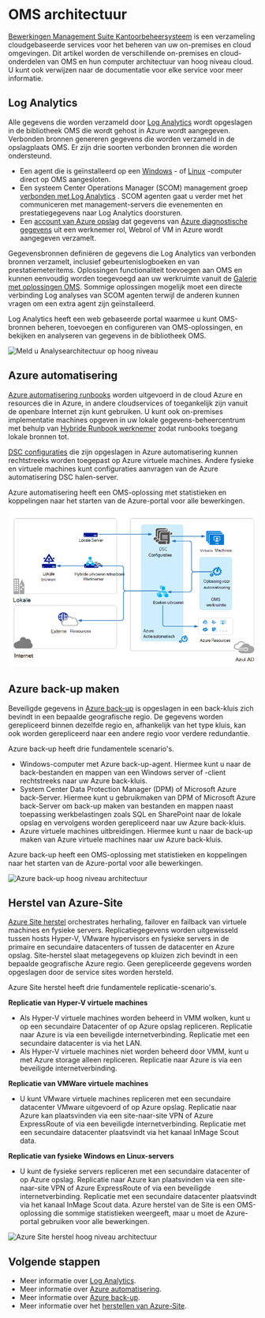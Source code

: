 <properties 
   pageTitle="Bewerkingen Management Suite Kantoorbeheersysteem architectuur | Microsoft Azure"
   description="Microsoft bewerkingen Management Suite Kantoorbeheersysteem is Microsofts cloudgebaseerde IT-oplossing waarmee u beheren kunt en beveiligen van uw on-premises en cloud infrastructuur.  In dit artikel worden de verschillende services van opgenomen in OMS geïdentificeerd en bevat koppelingen naar hun gedetailleerde inhoud."
   services="operations-management-suite"
   documentationCenter=""
   authors="bwren"
   manager="jwhit"
   editor="tysonn" />
<tags 
   ms.service="operations-management-suite"
   ms.devlang="na"
   ms.topic="get-started-article"
   ms.tgt_pltfrm="na"
   ms.workload="infrastructure-services"
   ms.date="10/27/2016"
   ms.author="bwren" />

# <a name="oms-architecture"></a>OMS architectuur

[Bewerkingen Management Suite Kantoorbeheersysteem](https://azure.microsoft.com/documentation/services/operations-management-suite/) is een verzameling cloudgebaseerde services voor het beheren van uw on-premises en cloud omgevingen.  Dit artikel worden de verschillende on-premises en cloud-onderdelen van OMS en hun computer architectuur van hoog niveau cloud.  U kunt ook verwijzen naar de documentatie voor elke service voor meer informatie.

## <a name="log-analytics"></a>Log Analytics

Alle gegevens die worden verzameld door [Log Analytics](https://azure.microsoft.com/documentation/services/log-analytics/) wordt opgeslagen in de bibliotheek OMS die wordt gehost in Azure wordt aangegeven.  Verbonden bronnen genereren gegevens die worden verzameld in de opslagplaats OMS.  Er zijn drie soorten verbonden bronnen die worden ondersteund.

- Een agent die is geïnstalleerd op een [Windows](../log-analytics/log-analytics-windows-agents.md) - of [Linux](../log-analytics/log-analytics-linux-agents.md) -computer direct op OMS aangesloten.
- Een systeem Center Operations Manager (SCOM) management groep [verbonden met Log Analytics](../log-analytics/log-analytics-om-agents.md) .  SCOM agenten gaat u verder met het communiceren met management-servers die evenementen en prestatiegegevens naar Log Analytics doorsturen.
- Een [account van Azure opslag](../log-analytics/log-analytics-azure-storage.md) dat gegevens van [Azure diagnostische gegevens](../cloud-services/cloud-services-dotnet-diagnostics.md) uit een werknemer rol, Webrol of VM in Azure wordt aangegeven verzamelt.

Gegevensbronnen definiëren de gegevens die Log Analytics van verbonden bronnen verzamelt, inclusief gebeurtenislogboeken en van prestatiemeteritems.  Oplossingen functionaliteit toevoegen aan OMS en kunnen eenvoudig worden toegevoegd aan uw werkruimte vanuit de [Galerie met oplossingen OMS](../log-analytics/log-analytics-add-solutions.md).  Sommige oplossingen mogelijk moet een directe verbinding Log analyses van SCOM agenten terwijl de anderen kunnen vragen om een extra agent zijn geïnstalleerd.

Log Analytics heeft een web gebaseerde portal waarmee u kunt OMS-bronnen beheren, toevoegen en configureren van OMS-oplossingen, en bekijken en analyseren van gegevens in de bibliotheek OMS.

![Meld u Analysearchitectuur op hoog niveau](media/operations-management-suite-architecture/log-analytics.png)


## <a name="azure-automation"></a>Azure automatisering

[Azure automatisering runbooks](http://azure.microsoft.com/documentation/services/automation) worden uitgevoerd in de cloud Azure en resources die in Azure, in andere cloudservices of toegankelijk zijn vanuit de openbare Internet zijn kunt gebruiken.  U kunt ook on-premises implementatie machines opgeven in uw lokale gegevens-beheercentrum met behulp van [Hybride Runbook werknemer](../automation/automation-hybrid-runbook-worker.md) zodat runbooks toegang lokale bronnen tot.

[DSC configuraties](../automation/automation-dsc-overview.md) die zijn opgeslagen in Azure automatisering kunnen rechtstreeks worden toegepast op Azure virtuele machines.  Andere fysieke en virtuele machines kunt configuraties aanvragen van de Azure automatisering DSC halen-server.

Azure automatisering heeft een OMS-oplossing met statistieken en koppelingen naar het starten van de Azure-portal voor alle bewerkingen.

![Azure automatisering hoog niveau architectuur](media/operations-management-suite-architecture/automation.png)

## <a name="azure-backup"></a>Azure back-up maken

Beveiligde gegevens in [Azure back-up](http://azure.microsoft.com/documentation/services/backup) is opgeslagen in een back-kluis zich bevindt in een bepaalde geografische regio.  De gegevens worden gerepliceerd binnen dezelfde regio en, afhankelijk van het type kluis, kan ook worden gerepliceerd naar een andere regio voor verdere redundantie.

Azure back-up heeft drie fundamentele scenario's.

- Windows-computer met Azure back-up-agent.  Hiermee kunt u naar de back-bestanden en mappen van een Windows server of -client rechtstreeks naar uw Azure back-kluis.  
- System Center Data Protection Manager (DPM) of Microsoft Azure back-Server. Hiermee kunt u gebruikmaken van DPM of Microsoft Azure back-Server om back-up maken van bestanden en mappen naast toepassing werkbelastingen zoals SQL en SharePoint naar de lokale opslag en vervolgens worden gerepliceerd naar uw Azure back-kluis.
- Azure virtuele machines uitbreidingen.  Hiermee kunt u naar de back-up maken van Azure virtuele machines naar uw Azure back-kluis.

Azure back-up heeft een OMS-oplossing met statistieken en koppelingen naar het starten van de Azure-portal voor alle bewerkingen.

![Azure back-up hoog niveau architectuur](media/operations-management-suite-architecture/backup.png)

## <a name="azure-site-recovery"></a>Herstel van Azure-Site

[Azure Site herstel](http://azure.microsoft.com/documentation/services/site-recovery) orchestrates herhaling, failover en failback van virtuele machines en fysieke servers. Replicatiegegevens worden uitgewisseld tussen hosts Hyper-V, VMware hypervisors en fysieke servers in de primaire en secundaire datacenters of tussen de datacenter en Azure opslag.  Site-herstel slaat metagegevens op kluizen zich bevindt in een bepaalde geografische Azure regio. Geen gerepliceerde gegevens worden opgeslagen door de service sites worden hersteld.

Azure Site herstel heeft drie fundamentele replicatie-scenario's.

**Replicatie van Hyper-V virtuele machines**
- Als Hyper-V virtuele machines worden beheerd in VMM wolken, kunt u op een secundaire Datacenter of op Azure opslag repliceren.  Replicatie naar Azure is via een beveiligde internetverbinding.  Replicatie met een secundaire datacenter is via het LAN.
- Als Hyper-V virtuele machines niet worden beheerd door VMM, kunt u met Azure storage alleen repliceren.  Replicatie naar Azure is via een beveiligde internetverbinding.
 
**Replicatie van VMWare virtuele machines**
- U kunt VMware virtuele machines repliceren met een secundaire datacenter VMware uitgevoerd of op Azure opslag.  Replicatie naar Azure kan plaatsvinden via een site-naar-site VPN of Azure ExpressRoute of via een beveiligde internetverbinding. Replicatie met een secundaire datacenter plaatsvindt via het kanaal InMage Scout data.
 
**Replicatie van fysieke Windows en Linux-servers** 
- U kunt de fysieke servers repliceren met een secundaire datacenter of op Azure opslag. Replicatie naar Azure kan plaatsvinden via een site-naar-site VPN of Azure ExpressRoute of via een beveiligde internetverbinding. Replicatie met een secundaire datacenter plaatsvindt via het kanaal InMage Scout data.  Azure herstel van de Site is een OMS-oplossing die sommige statistieken weergeeft, maar u moet de Azure-portal gebruiken voor alle bewerkingen.

![Azure Site herstel hoog niveau architectuur](media/operations-management-suite-architecture/site-recovery.png)


## <a name="next-steps"></a>Volgende stappen

- Meer informatie over [Log Analytics](http://azure.microsoft.com/documentation/services/log-analytics).
- Meer informatie over [Azure automatisering](https://azure.microsoft.com/documentation/services/automation).
- Meer informatie over [Azure back-up](http://azure.microsoft.com/documentation/services/backup).
- Meer informatie over het [herstellen van Azure-Site](http://azure.microsoft.com/documentation/services/site-recovery).
